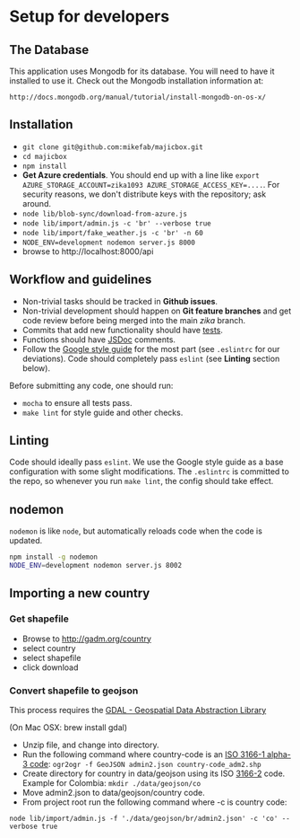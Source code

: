 # Setup for developers

## The Database

This application uses Mongodb for its database. You will need to have it
installed to use it. Check out the Mongodb installation information at:

    http://docs.mongodb.org/manual/tutorial/install-mongodb-on-os-x/


## Installation

- `git clone git@github.com:mikefab/majicbox.git`
- `cd majicbox`
- `npm install`
- **Get Azure credentials**. You should end up with a line like `export AZURE_STORAGE_ACCOUNT=zika1093 AZURE_STORAGE_ACCESS_KEY=....`. For security reasons, we don't distribute keys with the repository; ask around.
- `node lib/blob-sync/download-from-azure.js`
- `node lib/import/admin.js -c 'br' --verbose true`
- `node lib/import/fake_weather.js -c 'br' -n 60`
- `NODE_ENV=development nodemon server.js 8000`
- browse to http://localhost:8000/api


## Workflow and guidelines

* Non-trivial tasks should be tracked in **Github issues**.
* Non-trivial development should happen on **Git feature branches** and get code
  review before being merged into the main *zika* branch.
* Commits that add new functionality should have [tests](https://mochajs.org).
* Functions should have [JSDoc](http://usejsdoc.org/about-getting-started.html)
  comments.
* Follow the
  [Google style guide](https://google.github.io/styleguide/javascriptguide.xml)
  for the most part (see `.eslintrc` for our deviations). Code should completely
  pass `eslint` (see **Linting** section below).

Before submitting any code, one should run:

* `mocha` to ensure all tests pass.
* `make lint` for style guide and other checks.

## Linting

Code should ideally pass `eslint`. We use the Google style guide as a base
configuration with some slight modifications. The `.eslintrc` is committed to
the repo, so whenever you run `make lint`, the config should take effect.

## nodemon

`nodemon` is like `node`, but automatically reloads code when the code is
updated.

```sh
npm install -g nodemon
NODE_ENV=development nodemon server.js 8002
```

## Importing a new country
### Get shapefile
- Browse to http://gadm.org/country
- select country
- select shapefile
- click download

### Convert shapefile to geojson
This process requires the [GDAL - Geospatial Data Abstraction Library](http://www.gdal.org/)

(On Mac OSX: brew install gdal)

- Unzip file, and change into directory.
- Run the following command where country-code is an [ISO 3166-1 alpha-3 code](https://en.wikipedia.org/wiki/ISO_3166-1_alpha-3):
 `ogr2ogr -f GeoJSON admin2.json country-code_adm2.shp`
- Create directory for country in data/geojson using its ISO [3166-2](https://en.wikipedia.org/wiki/ISO_3166-2) code.
Example for Colombia: `mkdir ./data/geojson/co`
- Move admin2.json to data/geojson/country code.
- From project root run the following command where -c is country code:

`node lib/import/admin.js -f './data/geojson/br/admin2.json' -c 'co' --verbose true`
